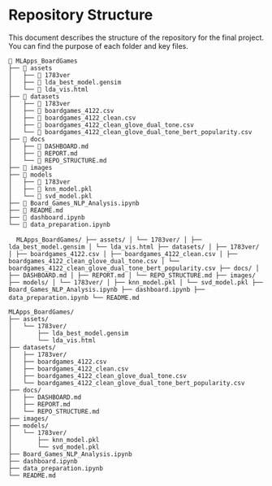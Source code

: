 # Repository Structure

This document describes the structure of the repository for the final project. You can find the purpose of each folder and key files.
```
📁 MLApps_BoardGames
├── 📂 assets
│   ├── 📂 1783ver
│   ├── 📄 lda_best_model.gensim
│   └── 📄 lda_vis.html
├── 📂 datasets
│   ├── 📂 1783ver
│   ├── 📄 boardgames_4122.csv
│   ├── 📄 boardgames_4122_clean.csv
│   ├── 📄 boardgames_4122_clean_glove_dual_tone.csv
│   └── 📄 boardgames_4122_clean_glove_dual_tone_bert_popularity.csv
├── 📂 docs
│   ├── 📄 DASHBOARD.md
│   ├── 📄 REPORT.md
│   └── 📄 REPO_STRUCTURE.md
├── 📂 images
├── 📂 models
│   ├── 📂 1783ver
│   ├── 📄 knn_model.pkl
│   └── 📄 svd_model.pkl
├── 📄 Board_Games_NLP_Analysis.ipynb
├── 📄 README.md
├── 📄 dashboard.ipynb
└── 📄 data_preparation.ipynb
```

<pre lang="markdown"> <code> MLApps_BoardGames/ ├── assets/ │ └── 1783ver/ │ ├── lda_best_model.gensim │ └── lda_vis.html ├── datasets/ │ ├── 1783ver/ │ ├── boardgames_4122.csv │ ├── boardgames_4122_clean.csv │ ├── boardgames_4122_clean_glove_dual_tone.csv │ └── boardgames_4122_clean_glove_dual_tone_bert_popularity.csv ├── docs/ │ ├── DASHBOARD.md │ ├── REPORT.md │ └── REPO_STRUCTURE.md ├── images/ ├── models/ │ └── 1783ver/ │ ├── knn_model.pkl │ └── svd_model.pkl ├── Board_Games_NLP_Analysis.ipynb ├── dashboard.ipynb ├── data_preparation.ipynb └── README.md </code> </pre>


```
MLApps_BoardGames/
├── assets/
│   └── 1783ver/
│       ├── lda_best_model.gensim
│       └── lda_vis.html
├── datasets/
│   ├── 1783ver/
│   ├── boardgames_4122.csv
│   ├── boardgames_4122_clean.csv
│   ├── boardgames_4122_clean_glove_dual_tone.csv
│   └── boardgames_4122_clean_glove_dual_tone_bert_popularity.csv
├── docs/
│   ├── DASHBOARD.md
│   ├── REPORT.md
│   └── REPO_STRUCTURE.md
├── images/
├── models/
│   └── 1783ver/
│       ├── knn_model.pkl
│       └── svd_model.pkl
├── Board_Games_NLP_Analysis.ipynb
├── dashboard.ipynb
├── data_preparation.ipynb
└── README.md
```

